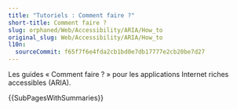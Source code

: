 ```yaml
---
title: "Tutoriels : Comment faire ?"
short-title: Comment faire ?
slug: orphaned/Web/Accessibility/ARIA/How_to
original_slug: Web/Accessibility/ARIA/How_to
l10n:
  sourceCommit: f65f7f6e4fda2cb1bd0e7db17777e2cb20be7d27
---
```


Les guides «&nbsp;Comment faire ?&nbsp;» pour les applications Internet riches accessibles (ARIA).

{{SubPagesWithSummaries}}
